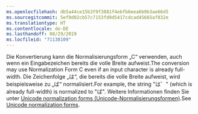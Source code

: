 ```yaml
---
ms.openlocfilehash: db5a44ce15b3f9f3081f4ebfb6eea6b9b3ae66d5
ms.sourcegitcommit: 5ef0d02cb57c7153fd9d5417cdcad45665af832e
ms.translationtype: HT
ms.contentlocale: de-DE
ms.lasthandoff: 08/29/2019
ms.locfileid: "71138109"
---
```

<span data-ttu-id="15a83-101">Die Konvertierung kann die Normalisierungsform „C“ verwenden, auch wenn ein Eingabezeichen bereits die volle Breite aufweist.</span><span class="sxs-lookup"><span data-stu-id="15a83-101">The conversion may use Normalization Form C even if an input character is already full-width.</span></span> <span data-ttu-id="15a83-102">Die Zeichenfolge „は“, die bereits die volle Breite aufweist, wird beispielsweise zu „ば“ normalisiert.</span><span class="sxs-lookup"><span data-stu-id="15a83-102">For example, the string "は゛" (which is already full-width) is normalized to "ば".</span></span> <span data-ttu-id="15a83-103">Weitere Informationen finden Sie unter [Unicode normalization forms (Unicode-Normalisierungsformen)](https://unicode.org/reports/tr15).</span><span class="sxs-lookup"><span data-stu-id="15a83-103">See [Unicode normalization forms](https://unicode.org/reports/tr15).</span></span>
